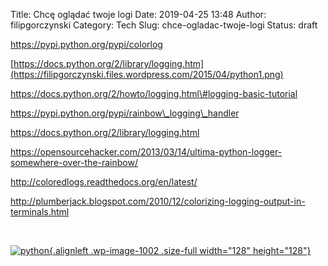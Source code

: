 Title: Chcę oglądać twoje logi
Date: 2019-04-25 13:48
Author: filipgorczynski
Category: Tech
Slug: chce-ogladac-twoje-logi
Status: draft

https://pypi.python.org/pypi/colorlog

[https://docs.python.org/2/library/logging.htm](https://filipgorczynski.files.wordpress.com/2015/04/python1.png)

https://docs.python.org/2/howto/logging.html\#logging-basic-tutorial

https://pypi.python.org/pypi/rainbow\_logging\_handler

https://docs.python.org/2/library/logging.html

https://opensourcehacker.com/2013/03/14/ultima-python-logger-somewhere-over-the-rainbow/

http://coloredlogs.readthedocs.org/en/latest/

http://plumberjack.blogspot.com/2010/12/colorizing-logging-output-in-terminals.html

 

[![python](https://filipgorczynski.files.wordpress.com/2015/04/python1.png){.alignleft .wp-image-1002 .size-full width="128" height="128"}](https://filipgorczynski.files.wordpress.com/2015/04/python1.png)
